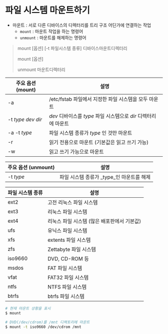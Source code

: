 # 파일 시스템 마운트하기

- 마운트 : 서로 다른 디바이스의 디렉터리를 트리 구조 어딘가에 연결하는 작업
    - `mount` : 마운트 작업을 하는 명령어
    - `unmount` : 마운트를 해제하는 명령어

> mount [옵션] [-t 파일시스템 종류] 디바이스마운트디렉터리
>
> mount [옵션]
>
> unmount 마운트디렉터리

주요 옵션(mount) | 설명
---|---
-a | /etc/fstab 파일에서 지정한 파일 시스템을 모두 마운트
-t _type_ _dev_ _dir_ | _dev_ 디바이스를 _type_ 파일 시스템으로 _dir_ 디렉터리에 마운트
-a -t _type_ | 파일 시스템 종류가 _type_ 인 것만 마운트
-r | 읽기 전용으로 마운트 (기본값은 읽고 쓰기 가능)
-w | 읽고 쓰기 가능으로 마운트


주요 옵션 (unmount) | 설명
---|---
-t _type_ | 파일 시스템 종류가 _type_인 마운트를 해제

파일 시스템 종류 | 설명
---|---
ext2 | 고전 리눅스 파일 시스템
ext3 | 리눅스 파일 시스템
ext4 | 리눅스 파일 시스템 (많은 배포판에서 기본값)
ufs | 유닉스 파일 시스템
xfs | extents 파일 시스템
zfs | Zettabyte 파일 시스템
iso9660 | DVD, CD-ROM 등
msdos | FAT 파일 시스템
vfat | FAT32 파일 시스템
ntfs | NTFS 파일 시스템
btrfs | btrfs 파일 시스템

```bash
# 현재 마운트 상황을 표시
$ mount

# DVD(/dev/cdrom)를 /mnt 디렉토리에 마운트
$ mount -t iso9660 /dev/cdrom /mnt
```
